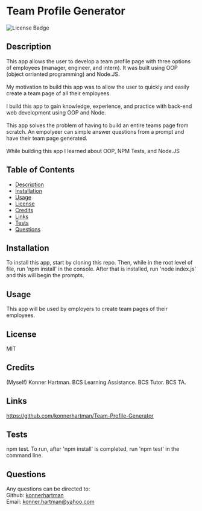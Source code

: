 # Team Profile Generator
  ![License Badge](https://img.shields.io/badge/License-MIT-green.svg)
  
  ## Description
  This app allows the user to develop a team profile page with three options of employees (manager, engineer, and intern). It was built using OOP (object orrianted programming) and Node.JS.
  <br/>
  <br/>
  My motivation to build this app was to allow the user to quickly and easily create a team page of all their employees.
  <br/>
  <br/>
  I build this app to gain knowledge, experience, and practice with back-end web development using OOP and Node.
  <br/>
  <br/>
  This app solves the problem of having to build an entire teams page from scratch. An empolyeer can simple answer questions from a prompt and have their team page generated.
  <br/>
  <br/>
  While building this app I learned about OOP, NPM Tests, and Node.JS
  
  ## Table of Contents
  - [Description](#)
  - [Installation](#installation)
  - [Usage](#usage)
  - [License](#license)
  - [Credits](#credits)
  - [Links](#links)
  - [Tests](#tests)
  - [Questions](#questions)
  
  ## Installation
  To install this app, start by cloning this repo. Then, while in the root level of file, run 'npm install' in the console. After that is installed, run 'node index.js' and this will begin the prompts.
  
  ## Usage
  This app will be used by employers to create team pages of their employees.
  
  ## License
  MIT
  
  ## Credits
  (Myself) Konner Hartman. BCS Learning Assistance. BCS Tutor. BCS TA.

  ## Links
  https://github.com/konnerhartman/Team-Profile-Generator
  
  ## Tests
  npm test. To run, after 'npm install' is completed, run 'npm test' in the command line.
  
  ## Questions
  Any questions can be directed to:
  <br/>
  Github: [konnerhartman](https://github.com/konnerhartman)
  <br/>
  Email: konner.hartman@yahoo.com